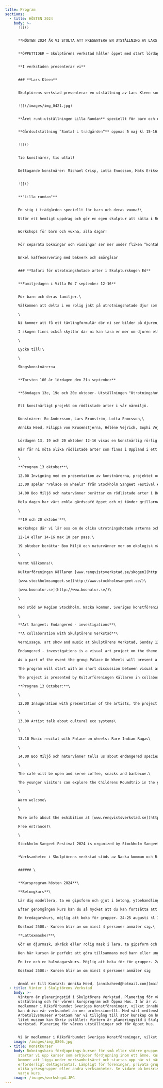 ```yaml
---
title: Program
sections:
  - title: HÖSTEN 2024
    body: >-
      ![]()


      **HÖSTEN 2024 ÄR VI STOLTA ATT PRESENTERA EN UTSTÄLLNING AV LARS KLEEN** som gör ett specialbyggt verk för vår verkstad. Vernissage 31 augusti kl. 12-16. Läs mer om utställningen längre ner.


      **ÖPPETTIDER – Skulptörens verkstad håller öppet med start lördag 31 augusti därefter alla helger lörd-sönd fram till 29 september kl 12-16**


      **I verkstaden presenterar vi**


      ### **Lars Kleen**


      Skulptörens verkstad presenterar en utställning av Lars Kleen som bygger ett verk speciellt anpassat till verkstadens rymd och stämning. Stora konstverk är kännetecknande för Lars Kleen. Han har en känsla för materialens olika egenskaper som resulterar i avancerade konstruktioner i trä, järn och betong.  De tekniska konstruktionerna hänger samman med ett konstnärligt sökande och utstrålar ett rent sakralt uttryck.


      ![](/images/img_0421.jpg)


      **Året runt-utställningen Lilla Rundan** speciellt för barn och deras vuxna. Besök och upptäck skulpturer i snåren och bland träden. Utför ett hemligt uppdrag och gör en egen skulptur att sätta i Rundan!


      **Gårdsutställning ”Samtal i trädgården”** öppnas 5 maj kl 15-16.och är öppet året ut. Vi presenterar skulptur på gårdsplanen och i trädgården.


      ![]()


      Tio konstnärer, tio uttal!


      Deltagande konstnärer: Michael Crisp, Lotta Enocsson, Mats Eriksson, Annika Heed, Dina Hviid, Bitte Jonason Åkerlund, Mats Lodén, Torsten Renqvist, Mats Åberg, Erik Åkerlund


      ![]()


      **"Lilla rundan"**


      En stig i trädgården speciellt för barn och deras vuxna!\

      Utför ett hemligt uppdrag och gör en egen skulptur att sätta i Rundan!


      Workshops för barn och vuxna, alla dagar!


      För separata bokningar och visningar ser mer under fliken ”kontakt” [](mailto:kontakt@renqvistsverkstad.se)


      Enkel kaffeservering med bakverk och smörgåsar


      ### **Safari för utrotningshotade arter i Skulpturskogen Ed**


      **Familjedagen i Villa Ed 7 september 12-16**


      För barn och deras familjer.\

      Välkommen att delta i en rolig jakt på utrotningshotade djur som finns i skogen. Någonstans i buskar och träd hittar ni fjärilar, snokar och andra djur men nu som bilder eller skulpturer, de är mycket större än i verkligheten och kan se lite annorlunda ut än på bilderna ni får på pappret.\

      \

      Ni kommer att få ett tävlingformulär där ni ser bilder på djuren, därefter får ni gå på upptäcktsfärd för att hitta djuret i form av skulptur eller bild. När ni hittat dem så får ni teckna av dem på pappret. En del av de pyttesmå insekterna finns i jättestorlek andra är inte fullt så förstorade. De finns i träden eller på marken eller i växthuset.\

      I skogen finns också skyltar där ni kan lära er mer om djuren eller be någon vuxen att läsa för er.\

      \

      Lycka till!\

      \

      Skogskonstnärerna


      **Torsten 100 år lördagen den 21a september**


      **Söndagen 13e, 19e och 20e oktober- Utställningen "Utrotningshotade!"** 


      Ett konstnärligt projekt om rödlistade arter i vår närmiljö.


      Konstnärer: Bo Andersson, Lars Brunström, Lotta Enocsson,\

      Annika Heed, Filippa von Krusenstjerna, Hélène Vejrich, Sophi Vejrich


      Lördagen 13, 19 och 20 oktober 12-16 visas en konstnärlig rörlig installation drivna av solceller i Skulptörens verkstad.\

      Här får ni möta olika rödlistade arter som finns i Uppland i ett koreografiskt sceneri i verkstaden. Projektet heter Endangered - Investigations och presenteras av Kulturföreningen Källaren i samarbete med Föreningen Renqvists verkstad, Stockholm Sangeet festival och Boo Miljö och naturvänner.\

      \

      **Program 13 oktober**\

      12.00 Invigning med en presentation av konstnärerna, projektet och dess arter.\

      13.00 spelar "Palace on wheels" från Stockholm Sangeet Festival en indisk klassisk konsert där de presenterar sällsynta ragor som är i riskzonen att försvinna. Programmet inleds med ett kort samtal om kulturens och konstens ekosystem och dess svaga och starka länkar.\

      14.00 Boo Miljö och naturvänner berättar om rödlistade arter i Boo.\

      Hela dagen har vårt enkla gårdscafé öppet och vi tänder grillarna för lite gott att äta.\

      \

      **19 och 20 oktober**\

      Workshops där vi lär oss om de olika utrotningshotade arterna och vad vi kan göra för att skydda dem. Vi skapar dem i papper, trä och färg. Åldrar från 5 år och uppåt. Anmäl er till [kontakt@renqvistsverkstad.se](mailto:kontakt@renqvistsverkstad.se) eller 0738 262254.\

      12-14 eller 14-16 max 10 per pass.\

      19 oktober berättar Boo Miljö och naturvänner mer om ekologisk mångfald och Wiboms park.\

      \

      Varmt Välkomna!\

      Kulturföreningen Källaren [www.renqvistsverkstad.se/skogen](http://www.renqvistsverkstad.se/skogen)\

      [www.stockholmsangeet.se](http://www.stockholmsangeet.se/)\

      [www.boonatur.se](http://www.boonatur.se/)\

      \

      med stöd av Region Stockholm, Nacka kommun, Sveriges konstföreningar\

      \

      **Art Sangeet: Endangered - investigations**\

      **A collaboration with Skulptörens Verkstad**\

      Vernissage, art show and music at Skulptörens Verkstad, Sunday 13 October 12.00-16.00\

      Endangered - investigations is a visual art project on the theme of endangered species in our environment. An artistic moving installation powered by solar energy will be shown in Skulptörens Verkstad. The audience will meet different local endangered species in a choreographic scenery at the venue.\

      As a part of the event the group Palace On Wheels will present a program of North Indian Classical Music focusing on rare ragas - ragas and compositions that, like many animal species today, are on the verge of extinction.\

      The program will start with an short discussion between visual artists, musicians and organizers about the various eco systems of culture and art and it's threated spots and strenthes.\

      The project is presented by Kulturföreningen Källaren in collaboration with Föreningen Renqvists Verkstad, Boo Miljö- och Naturvänner and Stockholm Sangeet Festival.\

      **Program 13 October:**\

      \

      12.00 Inauguration with presentation of the artists, the project and the species.\

      \

      13.00 Artist talk about cultural eco systems\

      \

      13.10 Music recital with Palace on wheels: Rare Indian Ragas\

      \

      14.00 Boo Miljö och naturvänner tells us about endangered species in Boo.\

      \

      The café will be open and serve coffee, snacks and barbecue.\

      The younger visitors can explore the Childrens Roundtrip in the garden.\

      \

      Warm welcome\

      \

      More info about the exhibition at [www.renqvistsverkstad.se](https://l.facebook.com/l.php?u=http%3A%2F%2Fwww.renqvistsverkstad.se%2F%3Ffbclid%3DIwZXh0bgNhZW0CMTAAAR0qgkcNjsrN3dU5Q_9RmVfH2yT8VO9B6e-nuTUhYc6g8NeexmBjWgRtxCM_aem_RuuJvgxRCIqmOL62VZrWpw&h=AT3AR87ncpNc5x9_2929M8lrEai8bjHgD8UmDLXy_HFJ38NzECz55tLSdy_YLdSngRxqVAiHOp5Dqaa29sLwonvJs0QWGxbPO0ZBqcu0ALPlKBFZdQHQUs6Q9nKgFzTD1rV9Rf30mg&__tn__=q&c[0]=AT1NpUzXK5FgUgCwewtwryC-WYeTP-49vo3Bxc5lh9UWRh7kUJ1aoV_c8RkXQOvQ9-24Q4CQjjoX0HmcUhXN6o2IWpIVS1xaxwB4dS30GTmBU_wGJosP1kW6NpCsEOABDH0V6OcFYxNpjlhjVWcPPUgiuCecsaSiYNJCN4vwdXRbvS4kqrh7)\

      Free entrance!\

      \

      Stockholm Sangeet Festival 2024 is organized by Stockholm Sangeet Förening in collaboration with Musikaliska Kvarteret, Farhang Förening, Odissi Dansproduktion, Stallet Världens Musik, Studieförbundet Bilda, Saraswathy Kalakendra Institution of Fine Arts, SearchIndie and Sharda Music Sweden with support from Swedish Arts Council, Stockholms Stad, Region Stockholm, Indian Embassy and Dhaibat.


      *Verksamheten i Skulptörens verkstad stöds av Nacka kommun och Riksförbundet Sveriges Konstföreningar*


      ###### \


      **Kursprogram hösten 2024**\

      **Betongkurs**\

      Lär dig modellera, ta en gipsform och gjut i betong, ytbehandling eller färgbehandling av betong\

      Efter genomgången kurs kan du så mycket att du kan fortsätta att arbeta i betong på egen hand.\

      En tredagarskurs, möjlig att boka för grupper. 24-25 augusti kl 11-16 samt 1 september kl 11-16\

      Kostnad 2500:- Kursen blir av om minst 4 personer anmäler sig.\

      **Lattexmasker**\

      Gör en djurmask, skräck eller rolig mask i lera, ta gipsform och gjut din egen latexmask, måla den\

      Den här kursen är perfekt att göra tillsammans med barn eller ungdomar. Du får din egen mask att bära på fest eller äventyr. Dessutom kan du gjuta fler masker i samma form, kanske till hela familjen!\

      En tre och en halvdagarskurs. Möjlig att boka för för grupper. 24-25 augusti kl 11-16, 1 september kl 11-13,  8 september kl 11-16\

      Kostnad 2500:- Kursen blir av om minst 4 personer anmäler sig


      Anmäl er till Kontakt: Annika Heed, [annikaheed@hotmail.com](mailto:annikaheed@hotmail.com) 0738262254.
  - title: Vinter i Skulptörens Verkstad
    body: >-
      Vintern är planeringstid i Skulptörens Verkstad. Planering för vårens
      utställning och för vårens kursprogram och Öppna Hus. I år är vi nyblivna
      medlemmar i Riksförbundet Sveriges Konstföreningar, vilket innebär att vi
      kan driva vår verksamhet än mer professionellt. Med vårt medlemskap i
      Arbetslivsmuseer ArbetSam har vi tillgång till stor kunskap om hur ett
      litet museum kan Skriv istället: Vintern är planeringstid i Skulptörens
      verkstad. Planering för vårens utställningar och för Öppet hus. 


      Vi är medlemmar i Riksförbundet Sveriges Konstföreningar, vilket innebär att vi kan bedriva vår verksamhet än mer professionellt. Med vårt medlemsskap i Arbetslivsmuseer ArbetSam har vi tillgång till stor kunskap om hur ett litet museum kan drivas.
    image: /images/img_0805.jpg
  - title: Konstkurser
    body: Bokningsbara fördjupnings-kurser för små eller större grupper. I år
      startar vi upp kurser som erbjuder fördjupning inom ett ämne. Kurserna
      kommer att ligga under verksamhetsåret och startas upp när vi når upp i
      erforderligt deltagarantal. Lämpligt för föreningar, privata grupper,
      olika yrkesgrupper eller andra verksamheter. Se vidare på beskrivning av
      varje kurs.
    image: /images/workshop4.JPG
---
```

